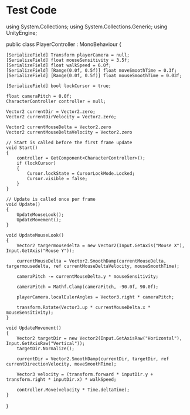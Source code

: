 # Test Code
using System.Collections;
using System.Collections.Generic;
using UnityEngine;

public class PlayerController : MonoBehaviour
{

    [SerializeField] Transform playerCamera = null;
    [SerializeField] float mouseSensitivity = 3.5f;
    [SerializeField] float walkSpeed = 6.0f;
    [SerializeField] [Range(0.0f, 0.5f)] float moveSmoothTime = 0.3f;
    [SerializeField] [Range(0.0f, 0.5f)] float mouseSmoothTime = 0.03f;

    [SerializeField] bool lockCursor = true;

    float cameraPitch = 0.0f;
    CharacterController controller = null;

    Vector2 currentDir = Vector2.zero;
    Vector2 currentDirVelocity = Vector2.zero;

    Vector2 currentMouseDelta = Vector2.zero
    Vector2 currentMouseDeltaVelocity = Vector2.zero

    // Start is called before the first frame update
    void Start()
    {
        controller = GetComponent<CharacterController>();
        if (lockCursor)
        {
            Cursor.lockState = CursorLockMode.Locked;
            Cursor.visible = false;
        }
    }

    // Update is called once per frame
    void Update()
    {
        UpdateMouseLook();
        UpdateMovement();
    }

    void UpdateMouseLook()
    {
        Vector2 targermousedelta = new Vector2(Input.GetAxis("Mouse X"), Input.GetAxis("Mouse Y"));

        currentMouseDelta = Vector2.SmoothDamp(currentMouseDelta, targermousedelta, ref currentMouseDeltaVelocity, mouseSmoothTime);

        cameraPitch -= currentMouseDelta.y * mouseSensitivity;

        cameraPitch = Mathf.Clamp(cameraPitch, -90.0f, 90.0f);

        playerCamera.localEulerAngles = Vector3.right * cameraPitch;

        transform.Rotate(Vector3.up * currentMouseDelta.x * mouseSensitivity);
    }

    void UpdateMovement()
    {
        Vector2 targetDir = new Vector2(Input.GetAxisRaw("Horizontal"), Input.GetAxisRaw("Vertical"));
        targetDir.Normalize();

        currentDir = Vector2.SmoothDamp(currentDir, targetDir, ref currentDirectionVelocity, moveSmoothTime);

        Vector3 velocity = (transform.forward * inputDir.y + transform.right * inputDir.x) * walkSpeed;

        controller.Move(velocity * Time.deltaTime);
    }
}

